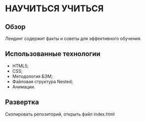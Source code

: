# НАУЧИТЬСЯ УЧИТЬСЯ

## Обзор

Лендинг содержит факты и советы для эффективного обучения.

## Использованные технологии

- HTML5;
- CSS;
- Методология БЭМ;
- Файловая структура Nested;
- Анимации.

## Развертка

Скопировать репозиторий, открыть файл index.html

